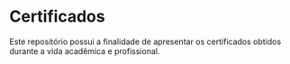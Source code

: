 # Certificados
Este repositório possui a finalidade de apresentar os certificados obtidos durante a vida acadêmica e profissional.
